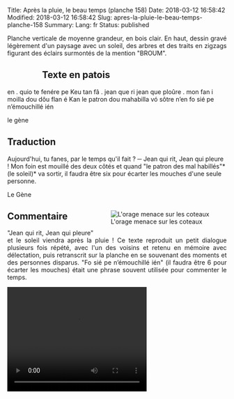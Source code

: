 Title: Après la pluie, le beau temps (planche 158)
Date: 2018-03-12 16:58:42
Modified: 2018-03-12 16:58:42
Slug: apres-la-pluie-le-beau-temps-planche-158
Summary: 
Lang: fr
Status: published

<p style="text-align:justify;">Planche verticale de moyenne grandeur, en bois clair. En haut, dessin gravé légèrement d'un paysage avec un soleil, des arbres et des traits en zigzags figurant des éclairs surmontés de la mention "BROUM".</p>

<figure class="image-block" style="float: left;">
  <img alt="" src="{static}/images/planche_158.png">
  <figcaption style="max-width: 197px"></figcaption>
</figure>

## Texte en patois
en . quio te fenére pe Keu tan fâ . jean que ri   jean que ploûre . mon fan i moilla dou dôu flan é Kan le patron dou mahabilla vó sôtre n’en fo sié pe n’émouchillé  ién

le gène

## Traduction
Aujourd'hui, tu fanes, par le temps qu'il fait ?
─  Jean qui rit, Jean qui pleure !  Mon foin est mouillé des deux côtés et quand "le patron des mal habillés"* (le soleil)*  va sortir, il faudra être six pour écarter les mouches d'une seule personne.

Le Gène

<figure class="image-block" style="float: right;">
  <img alt="L&#x27;orage menace sur les coteaux" src="{static}/images/planche_158_dessin.png">
  <figcaption style="max-width: 300px">L&#x27;orage menace sur les coteaux</figcaption>
</figure>

## Commentaire
<p style="text-align:justify;">"Jean qui rit, Jean qui pleure" et le soleil viendra après la pluie !
Ce texte reproduit un petit dialogue plusieurs fois répété, avec l'un des voisins et retenu en mémoire avec délectation, puis retranscrit sur la planche en se souvenant des moments et des personnes disparus.
"Fo sié pe n’émouchillé  ién" (il faudra être 6 pour écarter les mouches) était une phrase souvent utilisée pour commenter le temps.  </p>



<video width="320" height="240" controls>
  <source src="{static}/videos/video_158.mp4" type="video/mp4">
</video>
